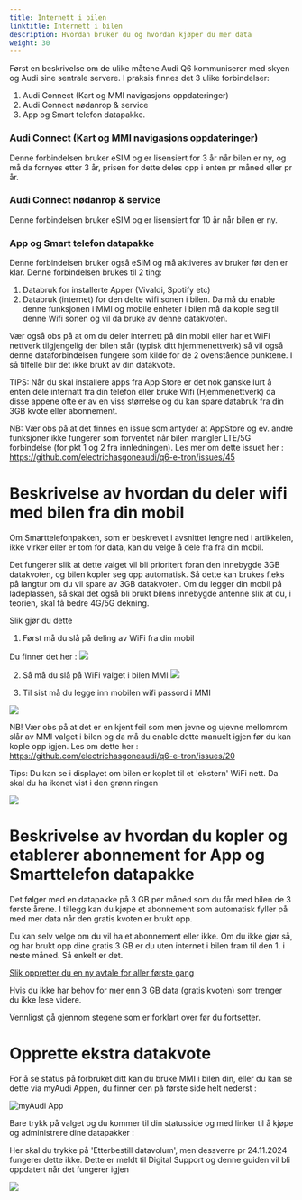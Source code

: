 ```yaml
---
title: Internett i bilen
linktitle: Internett i bilen
description: Hvordan bruker du og hvordan kjøper du mer data
weight: 30
---
```


Først en beskrivelse om de ulike måtene Audi Q6 kommuniserer med skyen og Audi sine sentrale servere. I praksis finnes det 3 ulike forbindelser:
1. Audi Connect (Kart og MMI navigasjons oppdateringer)
2. Audi Connect nødanrop & service
3. App og Smart telefon datapakke.

### Audi Connect (Kart og MMI navigasjons oppdateringer)
Denne forbindelsen bruker eSIM og er lisensiert for 3 år når bilen er ny, og må da fornyes etter 3 år, prisen for dette deles opp i enten pr måned eller pr år.

### Audi Connect nødanrop & service
Denne forbindelsen bruker eSIM og er lisensiert for 10 år når bilen er ny.

### App og Smart telefon datapakke
Denne forbindelsen bruker også eSIM og må aktiveres av bruker før den er klar. Denne forbindelsen brukes til 2 ting:
1. Databruk for installerte Apper (Vivaldi, Spotify etc)
2. Databruk (internet) for den delte wifi sonen i bilen. Da må du enable denne funksjonen i MMI og mobile enheter i bilen må da kople seg til denne Wifi sonen og vil da bruke av denne datakvoten.

Vær også obs på at om du deler internett på din mobil eller har et WiFi nettverk tilgjengelig der bilen står (typisk ditt hjemmenettverk) så vil også denne dataforbindelsen fungere som kilde for de 2 ovenstående punktene. I så tilfelle blir det ikke brukt av din datakvote.

TIPS: Når du skal installere apps fra App Store er det nok ganske lurt å enten dele internatt fra din telefon eller bruke Wifi (Hjemmenettverk) da disse appene ofte er av en viss størrelse og du kan spare databruk fra din 3GB kvote eller abonnement.

NB: Vær obs på at det finnes en issue som antyder at AppStore og ev. andre funksjoner ikke fungerer som forventet når bilen mangler LTE/5G forbindelse (for pkt 1 og 2 fra innledningen). Les mer om dette issuet her : https://github.com/electrichasgoneaudi/q6-e-tron/issues/45


# Beskrivelse av hvordan du deler wifi med bilen fra din mobil
Om Smarttelefonpakken, som er beskrevet i avsnittet lengre ned i artikkelen, ikke virker eller er tom for data, kan du velge å dele fra fra din mobil. 

Det fungerer slik at dette valget vil bli prioritert foran den innebygde 3GB datakvoten, og bilen kopler seg opp automatisk. Så dette kan brukes f.eks på langtur om du vil spare av 3GB datakvoten. Om du legger din mobil på ladeplassen, så skal det også bli brukt bilens innebygde antenne slik at du, i teorien, skal få bedre 4G/5G dekning. 

Slik gjør du dette

1. Først må du slå på deling av WiFi fra din mobil

Du finner det her :
![](image-8.png)

2. Så må du slå på WiFi valget i bilen MMI
![](image-9.png)

3. Til sist må du legge inn mobilen wifi passord i MMI

![](image-10.png)


NB! Vær obs på at det er en kjent feil som men jevne og ujevne mellomrom slår av MMI valget i bilen og da må du enable dette manuelt igjen før du kan kople opp igjen.
Les om dette her :  https://github.com/electrichasgoneaudi/q6-e-tron/issues/20

Tips: Du kan se i displayet om bilen er koplet til et 'ekstern' WiFi nett. Da skal du ha ikonet vist i den grønn ringen

![](image-uplink-symbols.png)

# Beskrivelse av hvordan du kopler og etablerer abonnement for App og Smarttelefon datapakke

Det følger med en datapakke på 3 GB per måned som du får med bilen de 3 første årene. I tillegg kan du kjøpe et abonnement som automatisk fyller på med mer data når den gratis kvoten er brukt opp.

Du kan selv velge om du vil ha et abonnement eller ikke. Om du ikke gjør så, og har brukt opp dine gratis 3 GB er du uten internet i bilen fram til den 1. i neste måned. Så enkelt er det.



[Slik oppretter du en ny avtale for aller første gang](create-new)

Hvis du ikke har behov for mer enn 3 GB data (gratis kvoten) som trenger du ikke lese videre.

Vennligst gå gjennom stegene som er forklart over før du fortsetter.


# Opprette ekstra datakvote



For å se status på forbruket ditt kan du bruke MMI i bilen din, eller du kan se dette via myAudi Appen, du finner den på første side helt nederst :

![myAudi App](myaudi-app-1.png)

Bare trykk på valget og du kommer til din statusside og med linker til å kjøpe og administrere dine datapakker :


Her skal du trykke på 'Etterbestill datavolum', men dessverre pr 24.11.2024 fungerer dette ikke. Dette er meldt til Digital Support og denne guiden vil bli oppdatert når det fungerer igjen

![](image-7.png)



